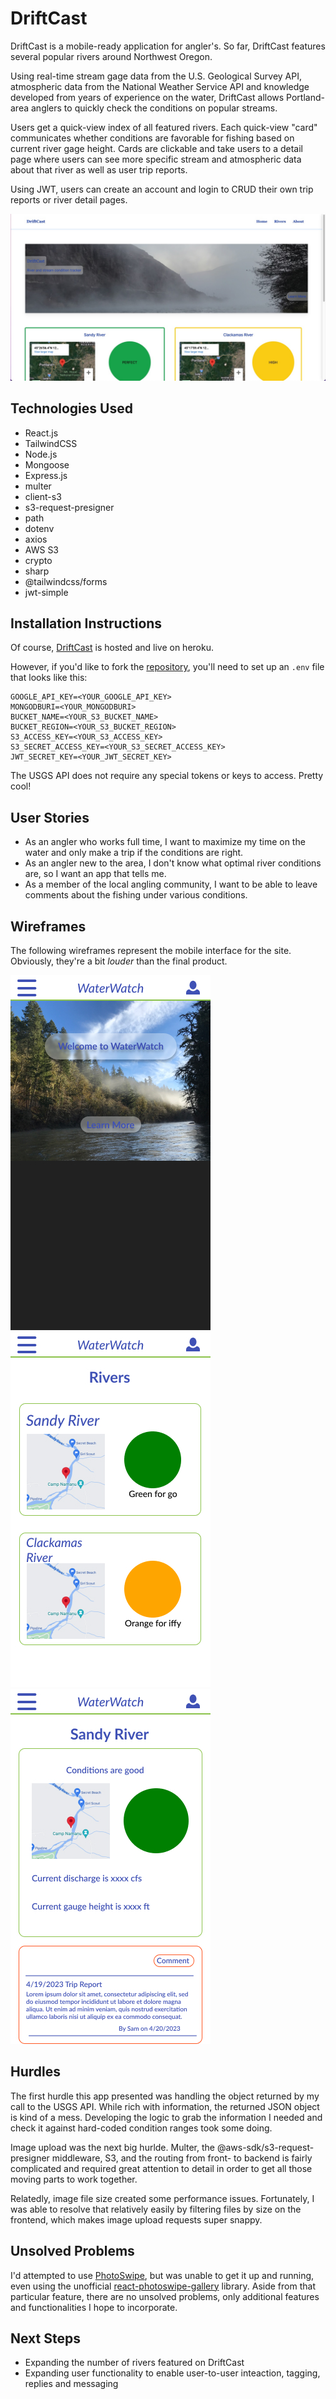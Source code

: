 # DriftCast
DriftCast is a mobile-ready application for angler's. So far, DriftCast features several popular rivers around Northwest Oregon.

Using real-time stream gage data from the U.S. Geological Survey API, atmospheric data from the National Weather Service API and knowledge developed from years of experience on the water, DriftCast allows Portland-area anglers to quickly check the conditions on popular streams.

Users get a quick-view index of all featured rivers. Each quick-view "card" communicates whether conditions are favorable for fishing based on current river gage height. Cards are clickable and take users to a detail page where users can see more specific stream and atmospheric data about that river as well as user trip reports.

Using JWT, users can create an account and login to CRUD their own trip reports or river detail pages.

![Drifcast landing page](/frontend/src/assets/static/readMeImgs/homepageGrab.jpg)

## Technologies Used
- React.js
- TailwindCSS
- Node.js
- Mongoose
- Express.js
- multer
- client-s3
- s3-request-presigner
- path
- dotenv
- axios
- AWS S3
- crypto
- sharp
- @tailwindcss/forms
- jwt-simple

## Installation Instructions
Of course, [DriftCast](https://drift-cast.herokuapp.com/) is hosted and live on heroku.

However, if you'd like to fork the [repository](https://github.com/spbovarnick/drift-cast), you'll need to set up an `.env` file that looks like this:

```
GOOGLE_API_KEY=<YOUR_GOOGLE_API_KEY>
MONGODBURI=<YOUR_MONGODBURI>
BUCKET_NAME=<YOUR_S3_BUCKET_NAME>
BUCKET_REGION=<YOUR_S3_BUCKET_REGION>
S3_ACCESS_KEY=<YOUR_S3_ACCESS_KEY>
S3_SECRET_ACCESS_KEY=<YOUR_S3_SECRET_ACCESS_KEY>
JWT_SECRET_KEY=<YOUR_JWT_SECRET_KEY>
```

The USGS API does not require any special tokens or keys to access. Pretty cool!

## User Stories
- As an angler who works full time, I want to maximize my time on the water and only make a trip if the conditions are right.
- As an angler new to the area, I don't know what optimal river conditions are, so I want an app that tells me.
- As a member of the local angling community, I want to be able to leave comments about the fishing under various conditions.

## Wireframes
The following wireframes represent the mobile interface for the site. Obviously, they're a bit *louder* than the final product.

![Landing Page Wireframe](./frontend/src/assets/static/readMeImgs/LandingPage.jpg)
![Index](./frontend/src/assets/static/readMeImgs/RiversIndex.jpg)
![Detail](./frontend/src/assets/static/readMeImgs/RiverDetail.jpg)

## Hurdles
The first hurdle this app presented was handling the object returned by my call to the USGS API. While rich with information, the returned JSON object is kind of a mess. Developing the logic to grab the information I needed and check it against hard-coded condition ranges took some doing.

Image upload was the next big hurlde. Multer, the @aws-sdk/s3-request-presigner middleware, S3, and the routing from front- to backend is fairly complicated and required great attention to detail in order to get all those moving parts to work together.

Relatedly, image file size created some performance issues. Fortunately, I was able to resolve that relatively easily by filtering files by size on the frontend, which makes image upload requests super snappy.

## Unsolved Problems
I'd attempted to use [PhotoSwipe](https://photoswipe.com/), but was unable to get it up and running, even using the unofficial [react-photoswipe-gallery](https://github.com/dromru/react-photoswipe-gallery) library. Aside from that particular feature, there are no unsolved problems, only additional features and functionalities I hope to incorporate.

## Next Steps
- Expanding the number of rivers featured on DriftCast
- Expanding user functionality to enable user-to-user inteaction, tagging, replies and messaging